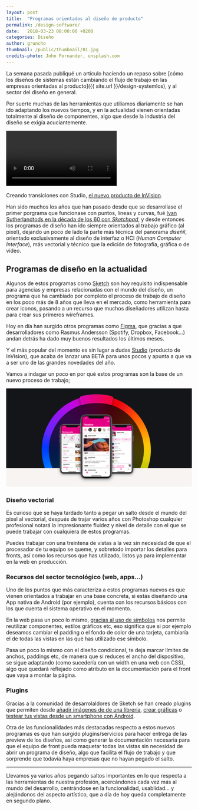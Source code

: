 ```yaml
---
layout: post
title:  "Programas orientados al diseño de producto"
permalink: /design-software/
date:   2018-03-23 08:00:00 +0200
categories: Diseño
author: gruncho
thumbnail: /public/thumbnail/01.jpg
credits-photo: John Fornander, unsplash.com
---
```

La semana pasada publiqué un artículo haciendo un repaso sobre [cómo los diseños de sistemas están cambiando el flujo de trabajo en las empresas orientadas al producto]({{ site.url }}/design-systemlos), y al sector del diseño en general.

Por suerte muchas de las herramientas que utiliamos diariamente se han ido adaptando los nuevos tiempos, y en la actualidad vienen orientadas totalmente  al diseño de componentes, algo que desde la industria del diseño se exigía acuciantemente.

<video src="/public/video/2018/rapid-prototyping.mp4" autoplay="" loop="" playsinline=""></video>
<p class="pie">Creando transiciones con Studio, <a href="https://www.invisionapp.com/studio">el nuevo producto de InVision</a>.</p>

Han sido muchos los años que han pasado desde que se desarrollase el primer porgrama que funcionase con puntos, líneas y curvas, fué [Ivan Sutherlandtods en la década de los 60 con <em>Sketchpad</em>](https://es.wikipedia.org/wiki/Sketchpad), y desde entonces los programas de diseño han ido siempre orientados al trabajo gráfico (al pixel), dejando un poco de lado la parte más técnica del panorama <em>diseñil</em>, orientado exclusivamente al diseño de interfaz o HCI (<em>Human Computer Interface</em>), más vectorial y técnico que la edición de fotografía, gráfica o de vídeo.

<h2>Programas de diseño en la actualidad</h2>

Algunos de estos programas como [Sketch](https://www.sketchapp.com/) son hoy requisito indispensable para agencias y empresas relacionadas con el mundo del diseño, un programa que ha cambiado por completo el proceso de trabajo de diseño en los poco más de 8 años que lleva en el mercado, como herramienta para crear iconos, pasando a un recurso que muchos diseñadores utilizan hasta para crear sus primeros wireframes.

Hoy en día han surgido otros programas como [Figma](https://www.figma.com/), que gracias a que desarrolladores como Rasmus Andersson (Spotify, Dropbox, Facebook...) andan detrás ha dado muy buenos resultados los últimos meses.

Y el más popular del momento es sin lugar a dudas [Studio](https://www.invisionapp.com/studio) (producto de InVision), que acaba de lanzar una BETA para unos pocos y apunta a que va a ser uno de las grandes novedades del año.

Vamos a indagar un poco en por qué estos programas son la base de un nuevo proceso de trabajo;

![Sketch Elements UI Kit](/public/img/2018/sketch-preview.jpg)


<h3 id="vectorial">Diseño vectorial</h3>

Es curioso que se haya tardado tanto a pegar un salto desde el mundo del pixel al vectorial, después de trajar varios años con Photoshop cualquier profesional notará la impresionante fluidez y nivel de detalle con el que se puede trabajar con cualquiera de estos programas.

Puedes trabajar con una treintena de vistas a la vez sin necesidad de que el procesador de tu equipo se queme, y sobretodo importar los detalles para fronts, así como los recursos que has utilizado, listos ya para implementar en la web en producción.

<h3 id="sector">Recursos del sector tecnológico (web, apps...)</h3>

Uno de los puntos que más caracteriza a estos programas nuevos es que vienen orientados a trabajar en una base concreta, si estás diseñando una App nativa de Android (por ejemplo), cuenta con los recursos básicos con los que cuenta el sistema operativo en el momento.

En la web pasa un poco lo mismo, [gracias al uso de símbolos](https://sketchapp.com/docs/symbols/) nos permite reutilizar componentes, estilos gráficos etc, eso significa que si por ejemplo deseamos cambiar el padding o el fondo de color de una tarjeta, cambiaría el de todas las vistas en las que has utilizado ese símbolo.

Pasa un poco lo mismo con el diseño condicional, te deja marcar límites de anchos, paddings etc, de manera que si reduces el ancho del dispositivo, se sigue adaptando (como sucedería con un width en una web con CSS), algo que quedará reflejado como atributo en la documentación para el front que vaya a montar la página.

<h3 id="plugins">Plugins</h3>

Gracias a la comunidad de desarrolaldores de Sketch se han creado plugins que permiten desde [añadir imágenes de de una librería](), [crear gráficas](http://www.jacopocolo.com/p5sketchplugin/#content) o [testear tus vistas desde un smartphone con Android](http://mirapp.io/).

Otra de las funcionalidades más destacadas respecto a estos nuevos programas es que han surgido plugins/servicios para hacer entrega de las preview de los diseños, así como generar la documentación necesaria para que el equipo de front pueda maquetar todas las vistas sin necesidad de abrir un programa de diseño, algo que facilita el flujo de trabajo y que sorprende que todavía haya empresas que no hayan pegado el salto.

<hr>

Llevamos ya varios años pegando saltos importantes en lo que respecta a las herramientas de nuestra profesión, acercándonos cada vez más al mundo del desarrollo, centrándose en la funcionalidad, usablidad... y alejándonos del aspecto artístico, que a día de hoy queda completamente en segundo plano.
